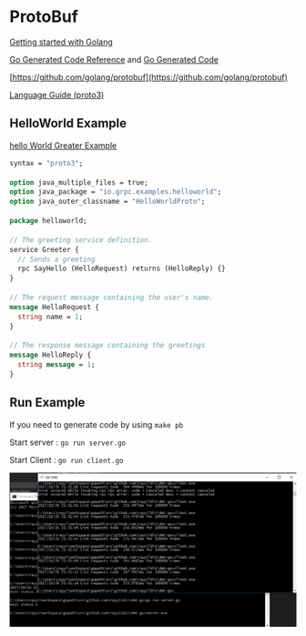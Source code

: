 ProtoBuf 
===



[Getting started with Golang](https://grpc.io/docs/quickstart/go.html)

[Go Generated Code Reference](https://grpc.io/docs/reference/go/generated-code.html) and [Go Generated Code](https://developers.google.com/protocol-buffers/docs/reference/go-generated)

[https://github.com/golang/protobuf](https://github.com/golang/protobuf)


[Language Guide (proto3)](https://developers.google.com/protocol-buffers/docs/proto3)



HelloWorld Example
---

[hello World Greater Example](https://github.com/grpc/grpc-go/blob/master/examples/helloworld/greeter_server/main.go)

```proto
syntax = "proto3";

option java_multiple_files = true;
option java_package = "io.grpc.examples.helloworld";
option java_outer_classname = "HelloWorldProto";

package helloworld;

// The greeting service definition.
service Greeter {
  // Sends a greeting
  rpc SayHello (HelloRequest) returns (HelloReply) {}
}

// The request message containing the user's name.
message HelloRequest {
  string name = 1;
}

// The response message containing the greetings
message HelloReply {
  string message = 1;
}
```




Run Example
---

If you need to generate code by using ```make pb```

Start server : ```go run server.go```

Start Client : ```go run client.go```


![terminal](terminal.png "Terminal")
